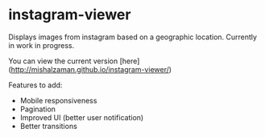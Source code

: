 # instagram-viewer

Displays images from instagram based on a geographic location. Currently in work in progress.

You can view the current version [here] (http://mishalzaman.github.io/instagram-viewer/)

Features to add:

- Mobile responsiveness
- Pagination
- Improved UI (better user notification)
- Better transitions
